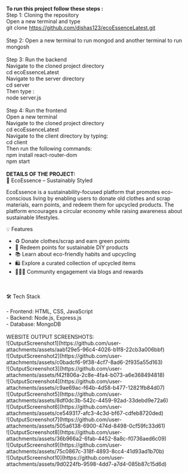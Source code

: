 <b>To run this project follow these steps : </b> <br>
Step 1: Cloning the repository <br>
Open a new terminal and type <br>
git clone https://github.com/dishas123/ecoEssenceLatest.git <br>
<br>
Step 2: Open a new terminal to run mongod and another terminal to run mongosh <br>
<br>
Step 3: Run the backend <br>
Navigate to the cloned project directory <br>
cd ecoEssenceLatest <br>
Navigate to the server directory <br>
cd server <br>
Then type : <br>
node server.js <br>
<br>
Step 4: Run the frontend <br>
Open a new terminal <br>
Navigate to the cloned project directory <br>
cd ecoEssenceLatest <br>
Navigate to the client directory by typing: <br>
cd client <br>
Then run the following commands: <br>
npm install react-router-dom <br>
npm start
<br>
<br>
<b>DETAILS OF THE PROJECT:</b> <br>
🌿 EcoEssence – Sustainably Styled <br>

EcoEssence is a sustainability-focused platform that promotes eco-conscious living by enabling users to donate old clothes and scrap materials, earn points, and redeem them for upcycled products. The platform encourages a circular economy while raising awareness about sustainable lifestyles.<br>

💡 Features <br>

- ♻️ Donate clothes/scrap and earn green points  <br>
- 🎁 Redeem points for sustainable DIY products  <br>
- 📚 Learn about eco-friendly habits and upcycling  <br>
- 🛍️ Explore a curated collection of upcycled items  <br>
- 🧑‍🤝‍🧑 Community engagement via blogs and rewards  <br>
<br>
<br>
🛠 Tech Stack<br>
<br>
- Frontend: HTML, CSS, JavaScript  <br>
- Backend: Node.js, Express.js  <br>
- Database: MongoDB
<br>
<br>
WEBSITE OUTPUT SCREENSHOTS:<br>
![OutputScreenshot1](https://github.com/user-attachments/assets/aab129e5-96c4-4026-b1f8-22cb3a006bbf) <br>
![OutputScreenshot2](https://github.com/user-attachments/assets/c0badcf6-9f38-4cf7-8ad6-2f935a55d163) <br>
![OutputScreenshot3](https://github.com/user-attachments/assets/f42f806a-2c8e-4fa4-b073-a6e368494818) <br>
![OutputScreenshot4](https://github.com/user-attachments/assets/c9ae69ac-f64b-4d58-b477-12821fb84d07) <br>
![OutputScreenshot5](https://github.com/user-attachments/assets/8df0dc3b-542c-4459-92ad-33debd9e72a6) <br>
![OutputScreenshot6](https://github.com/user-attachments/assets/ce549317-afc3-4c3d-bf67-cdfeb8720ded) <br>
![OutputScreenshot7](https://github.com/user-attachments/assets/505a6138-6900-474d-8498-0cf59fc33d61) <br>
![OutputScreenshot8](https://github.com/user-attachments/assets/36b966a2-6fab-4452-8a8c-f0736aed6c09) <br>
![OutputScreenshot9](https://github.com/user-attachments/assets/75c0867c-318f-4893-8cc4-41d93ad1b70b) <br>
![OutputScreenshot10](https://github.com/user-attachments/assets/9d0224fb-9598-4dd7-a7d4-085b87c15d6d)




